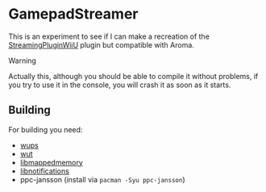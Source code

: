 # GamepadStreamer
This is an experiment to see if I can make a recreation of the [StreamingPluginWiiU](https://github.com/Maschell/StreamingPluginWiiU) plugin but compatible with Aroma.

> [!WARNING]  
> Actually this, although you should be able to compile it without problems, if you try to use it in the console, you will crash it as soon as it starts.

## Building

For building you need: 
- [wups](https://github.com/wiiu-env/WiiUPluginSystem)
- [wut](https://github.com/decaf-emu/wut)
- [libmappedmemory](https://github.com/wiiu-env/libmappedmemory)
- [libnotifications](https://github.com/wiiu-env/libnotifications)
- ppc-jansson (install via `pacman -Syu ppc-jansson`)